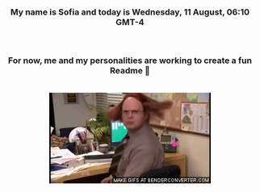


<div align="center">
<h3 >My name is Sofia and today is Wednesday, 11 August, 06:10 GMT-4</h3><br>
<h3 >For now, me and my personalities are working to create a fun Readme 👋
</h3><br>
<img src='img/dwight.gif' alt='working...'/>
</div>
